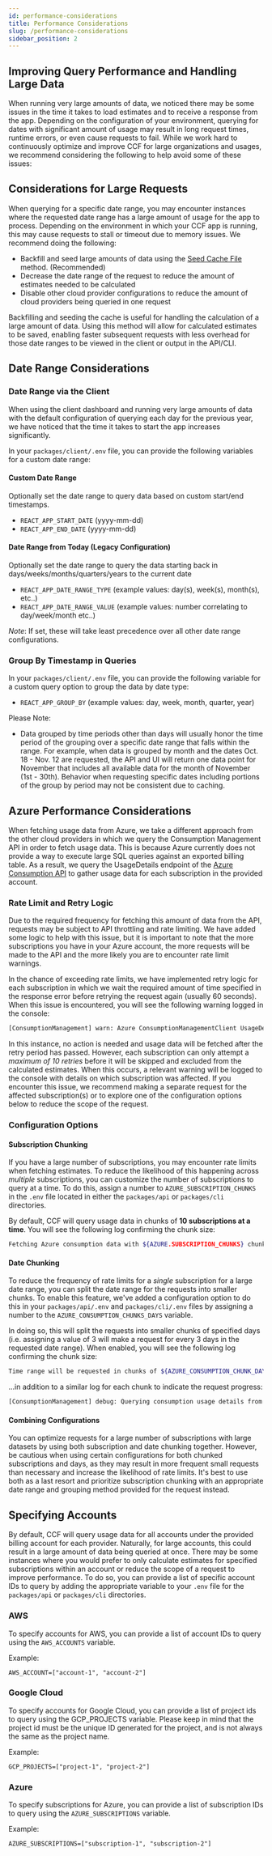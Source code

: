 ```yaml
---
id: performance-considerations
title: Performance Considerations
slug: /performance-considerations
sidebar_position: 2
---
```


## Improving Query Performance and Handling Large Data

When running very large amounts of data, we noticed there may be some issues in the time it takes to load estimates and to receive a response from the app. Depending on the configuration of your environment, querying for dates with significant amount of usage may result in long request times, runtime errors, or even cause requests to fail. While we work hard to continuously optimize and improve CCF for large organizations and usages, we recommend considering the following to help avoid some of these issues:

## Considerations for Large Requests

When querying for a specific date range, you may encounter instances where the requested date range has a large amount of usage for the app to process. Depending on the environment in which your CCF app is running, this may cause requests to stall or timeout due to memory issues. We recommend doing the following:

- Backfill and seed large amounts of data using the [Seed Cache File](DataPersistenceAndCaching.md#seeding-cache-file) method. (Recommended)
- Decrease the date range of the request to reduce the amount of estimates needed to be calculated
- Disable other cloud provider configurations to reduce the amount of cloud providers being queried in one request

Backfilling and seeding the cache is useful for handling the calculation of a large amount of data. Using this method will allow for calculated estimates to be saved, enabling faster subsequent requests with less overhead for those date ranges to be viewed in the client or output in the API/CLI.

## Date Range Considerations

### Date Range via the Client

When using the client dashboard and running very large amounts of data with the default configuration of querying each day for the previous year, we have noticed that the time it takes to start the app increases significantly.

In your `packages/client/.env` file, you can provide the following variables for a custom date range:

#### Custom Date Range

Optionally set the date range to query data based on custom start/end timestamps.

- `REACT_APP_START_DATE` (yyyy-mm-dd)
- `REACT_APP_END_DATE` (yyyy-mm-dd)

#### Date Range from Today (Legacy Configuration)

Optionally set the date range to query the data starting back in days/weeks/months/quarters/years to the current date

- `REACT_APP_DATE_RANGE_TYPE` (example values: day(s), week(s), month(s), etc..)
- `REACT_APP_DATE_RANGE_VALUE` (example values: number correlating to day/week/month etc..)

_Note_: If set, these will take least precedence over all other date range configurations.

### Group By Timestamp in Queries

In your `packages/client/.env` file, you can provide the following variable for a custom query option to group the data by date type:

- `REACT_APP_GROUP_BY` (example values: day, week, month, quarter, year)

Please Note:

- Data grouped by time periods other than days will usually honor the time period of the grouping over a specific date range that falls within the range. For example, when data is grouped by month and the dates Oct. 18 - Nov. 12 are requested, the API and UI will return one data point for November that includes all available data for the month of November (1st - 30th). Behavior when requesting specific dates including portions of the group by period may not be consistent due to caching.

## Azure Performance Considerations

When fetching usage data from Azure, we take a different approach from the other cloud providers in which we query the Consumption Management API in order to fetch usage data. This is because Azure currently does not provide a way to execute large SQL queries
against an exported billing table. As a result, we query the UsageDetails endpoint of the [Azure Consumption API](https://learn.microsoft.com/en-us/rest/api/consumption/) to gather usage data for each subscription in the provided account.

### Rate Limit and Retry Logic

Due to the required frequency for fetching this amount of data from the API, requests may be subject to API throttling and rate limiting. We have added some logic to help with this issue, but it is important to note that the more subscriptions you have in your Azure account, the more requests will be made to the API and the more likely you are to encounter rate limit warnings.

In the chance of exceeding rate limits, we have implemented retry logic for each subscription in which we wait the required amount of time specified in the response error before retrying the request again (usually 60 seconds). When this issue is encountered, you will see the following warning logged in the console:

```zsh
[ConsumptionManagement] warn: Azure ConsumptionManagementClient UsageDetailRow paging for time range [startDate] to [endDate] failed. Reason: Too many requests. Please retry after 60 seconds.
```

In this instance, no action is needed and usage data will be fetched after the retry period has passed. However, each subscription can only attempt a _maximum of 10 retries_ before it will be skipped and excluded from the calculated estimates. When this occurs, a relevant warning will be logged to the console with details on which subscription was affected. If you encounter this issue, we recommend making a separate request for the affected subscription(s) or to explore one of the configuration options below to reduce the scope of the request.

### Configuration Options

#### Subscription Chunking

If you have a large number of subscriptions, you may encounter rate limits when fetching estimates. To reduce the likelihood of this happening across _multiple_ subscriptions, you can customize the number of subscriptions to query at a time. To do this, assign a number to `AZURE_SUBSCRIPTION_CHUNKS` in the `.env` file located in either the `packages/api` or `packages/cli` directories.

By default, CCF will query usage data in chunks of **10 subscriptions at a time**. You will see the following log confirming the chunk size:

```sh
Fetching Azure consumption data with ${AZURE.SUBSCRIPTION_CHUNKS} chunk(s).
```

#### Date Chunking

To reduce the frequency of rate limits for a _single_ subscription for a large date range, you can split the date range for the requests into smaller chunks. To enable this feature, we've added a configuration option to do this in your `packages/api/.env` and `packages/cli/.env` files by assigning a number to the `AZURE_CONSUMPTION_CHUNKS_DAYS` variable.

In doing so, this will split the requests into smaller chunks of specified days (i.e. assigning a value of 3 will make a request for every 3 days in the requested date range). When enabled, you will see the following log confirming the chunk size:

```sh
Time range will be requested in chunks of ${AZURE_CONSUMPTION_CHUNK_DAYS} days.
```

...in addition to a similar log for each chunk to indicate the request progress:

```zsh
[ConsumptionManagement] debug: Querying consumption usage details from 2023-02-28T00:00:00.000Z to 2023-03-01T23:59:59.999Z
```

#### Combining Configurations

You can optimize requests for a large number of subscriptions with large datasets by using both subscription and date chunking together. However, be cautious when using certain configurations for both chunked subscriptions and days, as they may result in more frequent small requests than necessary and increase the likelihood of rate limits. It's best to use both as a last resort and prioritize subscription chunking with an appropriate date range and grouping method provided for the request instead.

## Specifying Accounts

By default, CCF will query usage data for all accounts under the provided billing account for each provider. Naturally, for large accounts, this could result in a large amount of data being queried at once. There may be some instances where you would prefer to only calculate estimates for specified subscriptions within an account or reduce the scope of a request to improve performance. To do so, you can provide a list of specific account IDs to query by adding the appropriate variable to your `.env` file for the `packages/api` or `packages/cli` directories.

### AWS

To specify accounts for AWS, you can provide a list of account IDs to query using the `AWS_ACCOUNTS` variable.

Example:

```env
AWS_ACCOUNT=["account-1", "account-2"]
```

### Google Cloud

To specify accounts for Google Cloud, you can provide a list of project ids to query using the GCP_PROJECTS variable. Please keep in mind that the project id must be the unique ID generated for the project, and is not always the same as the project name.

Example:

```env
GCP_PROJECTS=["project-1", "project-2"]
```

### Azure

To specify subscriptions for Azure, you can provide a list of subscription IDs to query using the `AZURE_SUBSCRIPTIONS` variable.

Example:

```env
AZURE_SUBSCRIPTIONS=["subscription-1", "subscription-2"]
```
